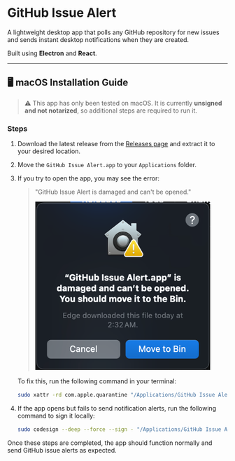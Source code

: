 # GitHub Issue Alert

A lightweight desktop app that polls any GitHub repository for new issues and sends instant desktop notifications when they are created.

Built using **Electron** and **React**.

---

## 🖥 macOS Installation Guide

> ⚠️ This app has only been tested on macOS. It is currently **unsigned and not notarized**, so additional steps are required to run it.

### Steps

1. Download the latest release from the [Releases page](https://github.com/ashuvssut/github-issue-alert/releases/latest) and extract it to your desired location.

2. Move the `GitHub Issue Alert.app` to your `Applications` folder.

3. If you try to open the app, you may see the error:

    > "GitHub Issue Alert is damaged and can't be opened."
    >
    > <img src="./.github/assets/macOS-move-to-bin.png" alt="macOS error dialog: GitHub Issue Alert is damaged and can't be opened" width="400" />


   To fix this, run the following command in your terminal:

   ```bash
   sudo xattr -rd com.apple.quarantine "/Applications/GitHub Issue Alert.app"
   ```

4. If the app opens but fails to send notification alerts, run the following command to sign it locally:

   ```bash
   sudo codesign --deep --force --sign - "/Applications/GitHub Issue Alert.app"
   ```

Once these steps are completed, the app should function normally and send GitHub issue alerts as expected.


